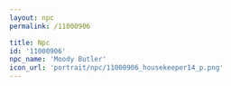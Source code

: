 ```yaml
---
layout: npc
permalink: /11000906

title: Npc
id: '11000906'
npc_name: 'Moody Butler'
icon_url: 'portrait/npc/11000906_housekeeper14_p.png'
---
```

